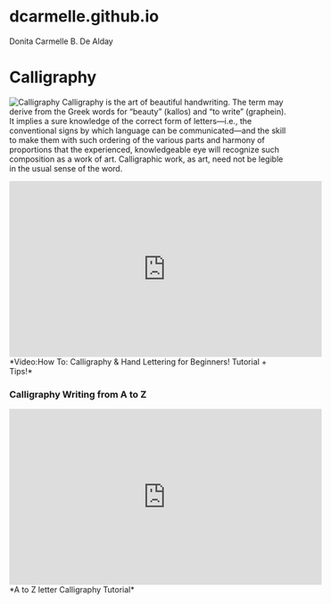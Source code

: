# dcarmelle.github.io
Donita Carmelle B. De Alday
# Calligraphy
![Calligraphy](https://pbs.twimg.com/media/CxlX8Y4WIAAxSkL.jpg)
Calligraphy is the art of beautiful handwriting. The term may derive from the Greek words for “beauty” (kallos) and “to write” (graphein). It implies a sure knowledge of the correct form of letters—i.e., the conventional signs by which language can be communicated—and the skill to make them with such ordering of the various parts and harmony of proportions that the experienced, knowledgeable eye will recognize such composition as a work of art. Calligraphic work, as art, need not be legible in the usual sense of the word.
<iframe width="560" height="315" src="https://www.youtube.com/embed/sBoVGqiSzr4?si=zQYu6nRGA6SyuL_K" title="YouTube video player" frameborder="0" allow="accelerometer; autoplay; clipboard-write; encrypted-media; gyroscope; picture-in-picture; web-share" allowfullscreen></iframe>
*Video:How To: Calligraphy & Hand Lettering for Beginners! Tutorial + Tips!*

### Calligraphy Writing from A to Z
<iframe width="560" height="315" src="https://www.youtube.com/embed/1mBf8F5N-jQ?si=O_utk3Wo0Esn6fpJ" title="YouTube video player" frameborder="0" allow="accelerometer; autoplay; clipboard-write; encrypted-media; gyroscope; picture-in-picture; web-share" allowfullscreen></iframe>
*A to Z letter Calligraphy Tutorial*
